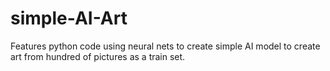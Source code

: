 # simple-AI-Art
Features python code using neural nets to create simple AI model to create art from hundred of pictures as a train set.
